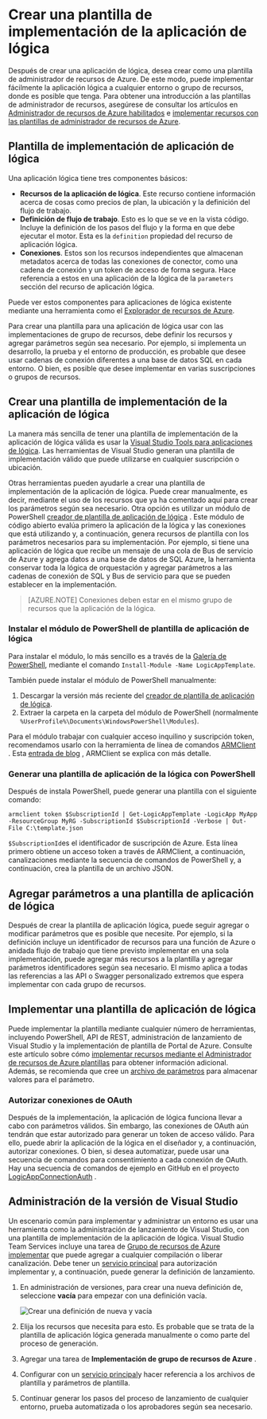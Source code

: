 <properties
   pageTitle="Crear una plantilla de implementación de la aplicación de lógica | Microsoft Azure"
   description="Obtenga información sobre cómo crear una plantilla de implementación de la aplicación de lógica y usarlo para la administración de versiones"
   services="logic-apps"
   documentationCenter=".net,nodejs,java"
   authors="jeffhollan"
   manager="erikre"
   editor=""/>

<tags
   ms.service="logic-apps"
   ms.devlang="multiple"
   ms.topic="article"
   ms.tgt_pltfrm="na"
   ms.workload="integration"
   ms.date="10/18/2016"
   ms.author="jehollan"/>

# <a name="create-a-logic-app-deployment-template"></a>Crear una plantilla de implementación de la aplicación de lógica

Después de crear una aplicación de lógica, desea crear como una plantilla de administrador de recursos de Azure. De este modo, puede implementar fácilmente la aplicación lógica a cualquier entorno o grupo de recursos, donde es posible que tenga. Para obtener una introducción a las plantillas de administrador de recursos, asegúrese de consultar los artículos en [Administrador de recursos de Azure habilitados](../resource-group-authoring-templates.md) e [implementar recursos con las plantillas de administrador de recursos de Azure](../resource-group-template-deploy.md).

## <a name="logic-app-deployment-template"></a>Plantilla de implementación de aplicación de lógica

Una aplicación lógica tiene tres componentes básicos:

* **Recursos de la aplicación de lógica**. Este recurso contiene información acerca de cosas como precios de plan, la ubicación y la definición del flujo de trabajo.
* **Definición de flujo de trabajo**. Esto es lo que se ve en la vista código. Incluye la definición de los pasos del flujo y la forma en que debe ejecutar el motor. Esta es la `definition` propiedad del recurso de aplicación lógica.
* **Conexiones**. Estos son los recursos independientes que almacenan metadatos acerca de todas las conexiones de conector, como una cadena de conexión y un token de acceso de forma segura. Hace referencia a estos en una aplicación de la lógica de la `parameters` sección del recurso de aplicación lógica.

Puede ver estos componentes para aplicaciones de lógica existente mediante una herramienta como el [Explorador de recursos de Azure](http://resources.azure.com).

Para crear una plantilla para una aplicación de lógica usar con las implementaciones de grupo de recursos, debe definir los recursos y agregar parámetros según sea necesario. Por ejemplo, si implementa un desarrollo, la prueba y el entorno de producción, es probable que desee usar cadenas de conexión diferentes a una base de datos SQL en cada entorno. O bien, es posible que desee implementar en varias suscripciones o grupos de recursos.  

## <a name="create-a-logic-app-deployment-template"></a>Crear una plantilla de implementación de la aplicación de lógica

La manera más sencilla de tener una plantilla de implementación de la aplicación de lógica válida es usar la [Visual Studio Tools para aplicaciones de lógica](./app-service-logic-deploy-from-vs.md).  Las herramientas de Visual Studio generan una plantilla de implementación válido que puede utilizarse en cualquier suscripción o ubicación.

Otras herramientas pueden ayudarle a crear una plantilla de implementación de la aplicación de lógica. Puede crear manualmente, es decir, mediante el uso de los recursos que ya ha comentado aquí para crear los parámetros según sea necesario. Otra opción es utilizar un módulo de PowerShell [creador de plantilla de aplicación de lógica](https://github.com/jeffhollan/LogicAppTemplateCreator) . Este módulo de código abierto evalúa primero la aplicación de la lógica y las conexiones que está utilizando y, a continuación, genera recursos de plantilla con los parámetros necesarios para su implementación. Por ejemplo, si tiene una aplicación de lógica que recibe un mensaje de una cola de Bus de servicio de Azure y agrega datos a una base de datos de SQL Azure, la herramienta conservar toda la lógica de orquestación y agregar parámetros a las cadenas de conexión de SQL y Bus de servicio para que se pueden establecer en la implementación.

>[AZURE.NOTE] Conexiones deben estar en el mismo grupo de recursos que la aplicación de la lógica.

### <a name="install-the-logic-app-template-powershell-module"></a>Instalar el módulo de PowerShell de plantilla de aplicación de lógica

Para instalar el módulo, lo más sencillo es a través de la [Galería de PowerShell](https://www.powershellgallery.com/packages/LogicAppTemplate/0.1), mediante el comando `Install-Module -Name LogicAppTemplate`.  

También puede instalar el módulo de PowerShell manualmente:

1. Descargar la versión más reciente del [creador de plantilla de aplicación de lógica](https://github.com/jeffhollan/LogicAppTemplateCreator/releases).  
1. Extraer la carpeta en la carpeta del módulo de PowerShell (normalmente `%UserProfile%\Documents\WindowsPowerShell\Modules`).

Para el módulo trabajar con cualquier acceso inquilino y suscripción token, recomendamos usarlo con la herramienta de línea de comandos [ARMClient](https://github.com/projectkudu/ARMClient) .  Esta [entrada de blog](http://blog.davidebbo.com/2015/01/azure-resource-manager-client.html) , ARMClient se explica con más detalle.

### <a name="generate-a-logic-app-template-by-using-powershell"></a>Generar una plantilla de aplicación de la lógica con PowerShell

Después de instala PowerShell, puede generar una plantilla con el siguiente comando:

`armclient token $SubscriptionId | Get-LogicAppTemplate -LogicApp MyApp -ResourceGroup MyRG -SubscriptionId $SubscriptionId -Verbose | Out-File C:\template.json`

`$SubscriptionId`es el identificador de suscripción de Azure. Esta línea primero obtiene un acceso token a través de ARMClient, a continuación, canalizaciones mediante la secuencia de comandos de PowerShell y, a continuación, crea la plantilla de un archivo JSON.

## <a name="add-parameters-to-a-logic-app-template"></a>Agregar parámetros a una plantilla de aplicación de lógica

Después de crear la plantilla de aplicación lógica, puede seguir agregar o modificar parámetros que es posible que necesite. Por ejemplo, si la definición incluye un identificador de recursos para una función de Azure o anidada flujo de trabajo que tiene previsto implementar en una sola implementación, puede agregar más recursos a la plantilla y agregar parámetros identificadores según sea necesario. El mismo aplica a todas las referencias a las API o Swagger personalizado extremos que espera implementar con cada grupo de recursos.

## <a name="deploy-a-logic-app-template"></a>Implementar una plantilla de aplicación de lógica

Puede implementar la plantilla mediante cualquier número de herramientas, incluyendo PowerShell, API de REST, administración de lanzamiento de Visual Studio y la implementación de plantilla de Portal de Azure. Consulte este artículo sobre cómo [implementar recursos mediante el Administrador de recursos de Azure plantillas](../resource-group-template-deploy.md) para obtener información adicional. Además, se recomienda que cree un [archivo de parámetros](../resource-group-template-deploy.md#parameter-file) para almacenar valores para el parámetro.

### <a name="authorize-oauth-connections"></a>Autorizar conexiones de OAuth

Después de la implementación, la aplicación de lógica funciona llevar a cabo con parámetros válidos. Sin embargo, las conexiones de OAuth aún tendrán que estar autorizado para generar un token de acceso válido. Para ello, puede abrir la aplicación de la lógica en el diseñador y, a continuación, autorizar conexiones. O bien, si desea automatizar, puede usar una secuencia de comandos para consentimiento a cada conexión de OAuth. Hay una secuencia de comandos de ejemplo en GitHub en el proyecto [LogicAppConnectionAuth](https://github.com/logicappsio/LogicAppConnectionAuth) .

## <a name="visual-studio-release-management"></a>Administración de la versión de Visual Studio

Un escenario común para implementar y administrar un entorno es usar una herramienta como la administración de lanzamiento de Visual Studio, con una plantilla de implementación de la aplicación de lógica. Visual Studio Team Services incluye una tarea de [Grupo de recursos de Azure implementar](https://github.com/Microsoft/vsts-tasks/tree/master/Tasks/DeployAzureResourceGroup) que puede agregar a cualquier compilación o liberar canalización. Debe tener un [servicio principal](https://blogs.msdn.microsoft.com/visualstudioalm/2015/10/04/automating-azure-resource-group-deployment-using-a-service-principal-in-visual-studio-online-buildrelease-management/) para autorización implementar y, a continuación, puede generar la definición de lanzamiento.

1. En administración de versiones, para crear una nueva definición de, seleccione **vacía** para empezar con una definición vacía.

    ![Crear una definición de nueva y vacía][1]   

1. Elija los recursos que necesita para esto. Es probable que se trata de la plantilla de aplicación lógica generada manualmente o como parte del proceso de generación.
1. Agregar una tarea de **Implementación de grupo de recursos de Azure** .
1. Configurar con un [servicio principal](https://blogs.msdn.microsoft.com/visualstudioalm/2015/10/04/automating-azure-resource-group-deployment-using-a-service-principal-in-visual-studio-online-buildrelease-management/)y hacer referencia a los archivos de plantilla y parámetros de plantilla.
1. Continuar generar los pasos del proceso de lanzamiento de cualquier entorno, prueba automatizada o los aprobadores según sea necesario.

<!-- Image References -->
[1]: ./media/app-service-logic-create-deploy-template/emptyReleaseDefinition.PNG
